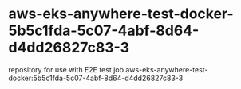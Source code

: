 # aws-eks-anywhere-test-docker-5b5c1fda-5c07-4abf-8d64-d4dd26827c83-3
repository for use with E2E test job aws-eks-anywhere-test-docker:5b5c1fda-5c07-4abf-8d64-d4dd26827c83-3
